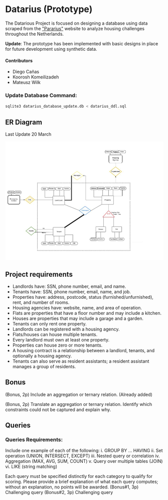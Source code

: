 # Datarius (Prototype)

The Datarious Project is focused on designing a database using data scraped from the ["Pararius"](https://www.pararius.com/english) website to analyze housing challenges throughout the Netherlands.

**Update**: The prototype has been implemented with basic designs in place for future development using synthetic data.

#### Contributors

- Diego Cañas
- Koorosh Komeilizadeh
- Mateusz Wilk

### Update Database Command:
```bash
sqlite3 datarius_database_update.db < datarius_ddl.sql
```

## ER Diagram
Last Update 20 March

![ERD](files/ERD.jpg)


## Project requirements
- Landlords have: SSN, phone number, email, and name.
- Tenants have: SSN, phone number, email, name, and job.
- Properties have: address, postcode, status (furnished/unfurnished), rent, and number of rooms.
- Housing agencies have: website, name, and area of operation.
- Flats are properties that have a floor number and may include a kitchen.
- Houses are properties that may include a garage and a garden.
- Tenants can only rent one property.
- Landlords can be registered with a housing agency.
- Flats/houses can house multiple tenants.
- Every landlord must own at least one property.
- Properties can house zero or more tenants.
- A housing contract is a relationship between a landlord, tenants, and optionally a housing agency.
- Tenants can also serve as resident assistants; a resident assistant manages a group of residents.

## Bonus

(Bonus, 2p) Include an aggregation or ternary relation. (Already added)

(Bonus, 2p) Translate an aggregation or ternary relation. Identify which constraints could not be captured and explain why.

## Queries

### Queries Requirements:
Include one example of each of the following:
i. GROUP BY ... HAVING
ii. Set operation (UNION, INTERSECT, EXCEPT)
iii. Nested query or correlation
iv. Aggregation (MAX, AVG, SUM, COUNT)
v. Query over multiple tables (JOIN)
vi. LIKE (string matching)

Each query must be specified distinctly for each category to qualify for scoring. Please provide a brief explanation of what each query computes; without an explanation, no points will be awarded.
(Bonus#1, 3p) Challenging query
(Bonus#2, 3p) Challenging query

